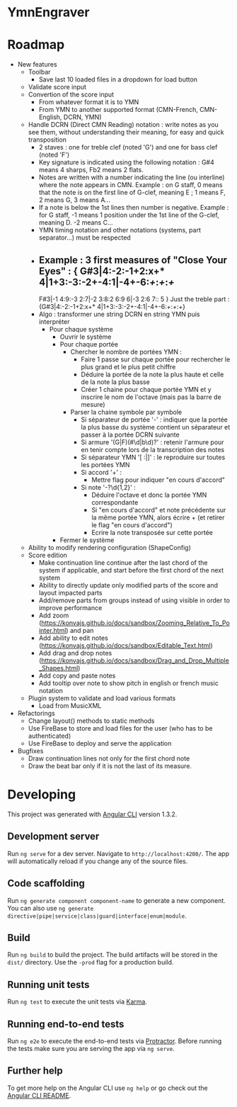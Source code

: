 # YmnEngraver

# Roadmap
* New features
  * Toolbar
    * Save last 10 loaded files in a dropdown for load button
  * Validate score input
  * Convertion of the score input
    * From whatever format it is to YMN
    * From YMN to another supported format (CMN-French, CMN-English, DCRN, YMN)
  * Handle DCRN (Direct CMN Reading) notation : write notes as you see them, without understanding their meaning, for easy and quick transposition
    * 2 staves : one for treble clef (noted 'G') and one for bass clef (noted 'F')
    * Key signature is indicated using the following notation : G#4 means 4 sharps, Fb2 means 2 flats. 
    * Notes are written with a number indicating the line (ou interline) where the note appears in CMN. Example : on G staff, 0 means that the note is on the first line of G-clef, meaning E ; 1 means F, 2 means G, 3 means A...
    * If a note is below the 1st lines then number is negative. Example : for G staff, -1 means 1 position under the 1st line of the G-clef, meaning D. -2 means C...
    * YMN timing notation and other notations (systems, part separator...) must be respected
    * Example : 3 first measures of "Close Your Eyes" :
      {
      G#3|4:-2:-1+2:x+* 4|1+3:-3:-2+-4:1|-4+-6:*+*:*+*:*+*
      -
      F#3|-1 4:9:-3 2:7|-2 3:8:2 6:9 6|-3 2:6 7:*:* 5
      }
      Just the treble part :
      {G#3|4:-2:-1+2:x+* 4|1+3:-3:-2+-4:1|-4+-6:*+*:*+*:*+*}
    * Algo : transformer une string DCRN en string YMN puis interpréter
      * Pour chaque système
        * Ouvrir le système
        * Pour chaque portée
          * Chercher le nombre de portées YMN :
            * Faire 1 passe sur chaque portée pour rechercher le plus grand et le plus petit chiffre
            * Déduire la portée de la note la plus haute et celle de la note la plus basse
            * Créer 1 chaine pour chaque portée YMN et y inscrire le nom de l'octave (mais pas la barre de mesure)
          * Parser la chaine symbole par symbole
            * Si séparateur de portée '\-' : indiquer que la portée la plus basse du système contient un séparateur et passer à la portée DCRN suivante
            * Si armure '(G|F)(#\d|b\d)?' : retenir l'armure pour en tenir compte lors de la transcription des notes
            * Si séparateur YMN '[ :|]' : le reproduire sur toutes les portées YMN
            * Si accord '\+' :
              * Mettre flag pour indiquer "en cours d'accord"
            * Si note '-?\d{1,2}' :
              * Déduire l'octave et donc la portée YMN correspondante
              * Si "en cours d'accord" et note précédente sur la même portée YMN, alors écrire + (et retirer le flag "en cours d'accord")
              * Ecrire la note transposée sur cette portée
        * Fermer le système
  * Ability to modify rendering configuration (ShapeConfig)
  * Score edition
    * Make continuation line continue after the last chord of the system if applicable, and start before the first chord of the next system
    * Ability to directly update only modified parts of the score and layout impacted parts
    * Add/remove parts from groups instead of using visible in order to improve performance
    * Add zoom (https://konvajs.github.io/docs/sandbox/Zooming_Relative_To_Pointer.html) and pan
    * Add ability to edit notes (https://konvajs.github.io/docs/sandbox/Editable_Text.html)
    * Add drag and drop notes (https://konvajs.github.io/docs/sandbox/Drag_and_Drop_Multiple_Shapes.html)
    * Add copy and paste notes
    * Add tooltip over note to show pitch in english or french music notation
  * Plugin system to validate and load various formats
    * Load from MusicXML
* Refactorings
  * Change layout() methods to static methods
  * Use FireBase to store and load files for the user (who has to be authenticated)
  * Use FireBase to deploy and serve the application
* Bugfixes
  * Draw continuation lines not only for the first chord note
  * Draw the beat bar only if it is not the last of its measure.

# Developing

This project was generated with [Angular CLI](https://github.com/angular/angular-cli) version 1.3.2.

## Development server

Run `ng serve` for a dev server. Navigate to `http://localhost:4200/`. The app will automatically reload if you change any of the source files.

## Code scaffolding

Run `ng generate component component-name` to generate a new component. You can also use `ng generate directive|pipe|service|class|guard|interface|enum|module`.

## Build

Run `ng build` to build the project. The build artifacts will be stored in the `dist/` directory. Use the `-prod` flag for a production build.

## Running unit tests

Run `ng test` to execute the unit tests via [Karma](https://karma-runner.github.io).

## Running end-to-end tests

Run `ng e2e` to execute the end-to-end tests via [Protractor](http://www.protractortest.org/).
Before running the tests make sure you are serving the app via `ng serve`.

## Further help

To get more help on the Angular CLI use `ng help` or go check out the [Angular CLI README](https://github.com/angular/angular-cli/blob/master/README.md).
